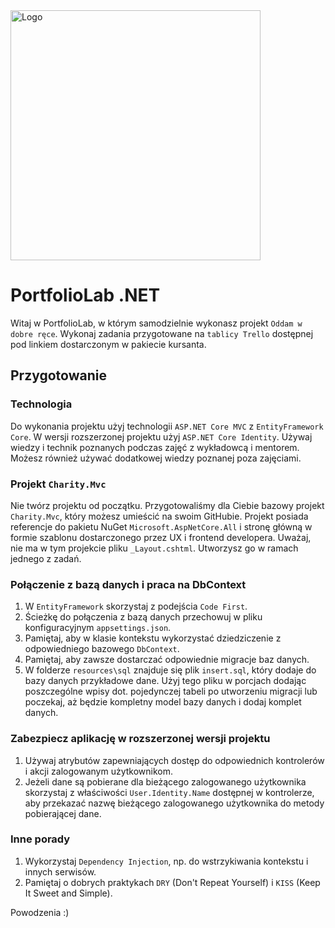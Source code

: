 <img alt="Logo" src="http://coderslab.pl/svg/logo-coderslab.svg" width="400">

# PortfolioLab .NET

Witaj w PortfolioLab, w którym samodzielnie wykonasz projekt `Oddam w dobre ręce`. Wykonaj zadania przygotowane na `tablicy Trello` dostępnej pod linkiem dostarczonym w pakiecie kursanta.

## Przygotowanie

### Technologia

Do wykonania projektu użyj technologii `ASP.NET Core MVC` z `EntityFramework Core`. W wersji rozszerzonej projektu użyj `ASP.NET Core Identity`. Używaj wiedzy i technik poznanych podczas zajęć z wykładowcą i mentorem. Możesz również używać dodatkowej wiedzy poznanej poza zajęciami.

### Projekt `Charity.Mvc`

Nie twórz projektu od początku. Przygotowaliśmy dla Ciebie bazowy projekt `Charity.Mvc`, który możesz umieścić na swoim GitHubie.
Projekt posiada referencje do pakietu NuGet `Microsoft.AspNetCore.All` i stronę główną w formie szablonu dostarczonego przez UX i frontend developera. Uważaj, nie ma w tym projekcie pliku `_Layout.cshtml`. Utworzysz go w ramach jednego z zadań.

### Połączenie z bazą danych i praca na DbContext

1. W `EntityFramework` skorzystaj z podejścia `Code First`.
1. Ścieżkę do połączenia z bazą danych przechowuj w pliku konfiguracyjnym `appsettings.json`.
1. Pamiętaj, aby w klasie kontekstu wykorzystać dziedziczenie z odpowiedniego bazowego `DbContext`.
1. Pamiętaj, aby zawsze dostarczać odpowiednie migracje baz danych.
1. W folderze `resources\sql` znajduje się plik `insert.sql`, który dodaje do bazy danych przykładowe dane. Użyj tego pliku w porcjach dodając poszczególne wpisy dot. pojedynczej tabeli po utworzeniu migracji lub poczekaj, aż będzie kompletny model bazy danych i dodaj komplet danych.

### Zabezpiecz aplikację w rozszerzonej wersji projektu

1. Używaj atrybutów zapewniających dostęp do odpowiednich kontrolerów i akcji zalogowanym użytkownikom.
1. Jeżeli dane są pobierane dla bieżącego zalogowanego użytkownika skorzystaj z właściwości `User.Identity.Name` dostępnej w kontrolerze, aby przekazać nazwę bieżącego zalogowanego użytkownika do metody pobierającej dane.

### Inne porady

1. Wykorzystaj `Dependency Injection`, np. do wstrzykiwania kontekstu i innych serwisów.
1. Pamiętaj o dobrych praktykach `DRY` (Don't Repeat Yourself) i `KISS` (Keep It Sweet and Simple).

Powodzenia :)